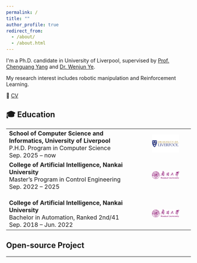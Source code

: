 ```yaml
---
permalink: /
title: ""
author_profile: true
redirect_from: 
  - /about/
  - /about.html
---
```


I'm a Ph.D. candidate in University of Liverpool, supervised by [Prof. Chenguang Yang](https://www.liverpool.ac.uk/people/charlie-yang) and [Dr. Wenjun Ye](https://www.liverpool.ac.uk/people/wenjun-ye).

My research interest includes robotic manipulation and Reinforcement Learning.


📄 [CV](/CV/JincvEn.pdf)

## 🎓 Education

<table style="border-collapse: collapse; border: none;">
    <tr>
    <td style="vertical-align:top; width: 70%; font-size: 16px; border: none;"> <!-- 增加字体大小 -->
      <strong>School of Computer Science and Informatics, University of Liverpool</strong><br>
       P.H.D. Program in Computer Science<br>
      Sep. 2025 – now
    </td>
    <td style="padding-left: 20px; width: 30%; text-align: center; border: none;"> <!-- 图标居中 -->
      <img src="/images/Liverpool.jpg" alt="University of Liverpool Logo" width="60%">
    </td>
  </tr>
  <tr>
    <td style="vertical-align:top; width: 70%; font-size: 16px; border: none;"> <!-- 增加字体大小 -->
      <strong>College of Artificial Intelligence, Nankai University</strong><br>
       Master’s Program in Control Engineering<br>
      Sep. 2022 – 2025
    </td>
    <td style="padding-left: 20px; width: 30%; text-align: center; border: none;"> <!-- 图标居中 -->
      <img src="/images/nankai-logo.png" alt="Nankai University Logo" width="60%">
    </td>
  </tr>
  <tr>
    <td style="vertical-align:top; padding-top: 20px; width: 70%; font-size: 16px; border: none;"> <!-- 增加字体大小 -->
      <strong>College of Artificial Intelligence, Nankai University</strong><br>
      Bachelor in Automation, Ranked 2nd/41<br>
      Sep. 2018 – Jun. 2022
    </td>
    <td style="padding-left: 20px; padding-top: 20px; width: 30%; text-align: center; border: none;"> <!-- 图标居中 -->
      <img src="/images/nankai-logo.png" alt="Nankai University Logo" width="60%">
    </td>
  </tr>
</table>

## Open-source Project

---
